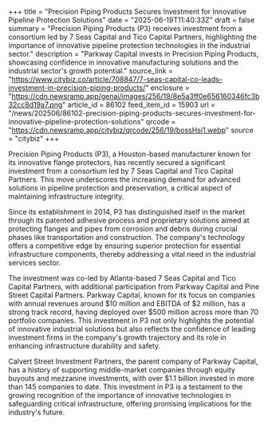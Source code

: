 +++
title = "Precision Piping Products Secures Investment for Innovative Pipeline Protection Solutions"
date = "2025-06-19T11:40:33Z"
draft = false
summary = "Precision Piping Products (P3) receives investment from a consortium led by 7 Seas Capital and Tico Capital Partners, highlighting the importance of innovative pipeline protection technologies in the industrial sector."
description = "Parkway Capital invests in Precision Piping Products, showcasing confidence in innovative manufacturing solutions and the industrial sector's growth potential."
source_link = "https://www.citybiz.co/article/708847/7-seas-capital-co-leads-investment-in-precision-piping-products/"
enclosure = "https://cdn.newsramp.app/genai/images/256/19/8e5a3ff0e656160346fc3b32cc8d19a7.png"
article_id = 86102
feed_item_id = 15903
url = "/news/202506/86102-precision-piping-products-secures-investment-for-innovative-pipeline-protection-solutions"
qrcode = "https://cdn.newsramp.app/citybiz/qrcode/256/19/bossHsi1.webp"
source = "citybiz"
+++

<p>Precision Piping Products (P3), a Houston-based manufacturer known for its innovative flange protectors, has recently secured a significant investment from a consortium led by 7 Seas Capital and Tico Capital Partners. This move underscores the increasing demand for advanced solutions in pipeline protection and preservation, a critical aspect of maintaining infrastructure integrity.</p><p>Since its establishment in 2014, P3 has distinguished itself in the market through its patented adhesive process and proprietary solutions aimed at protecting flanges and pipes from corrosion and debris during crucial phases like transportation and construction. The company's technology offers a competitive edge by ensuring superior protection for essential infrastructure components, thereby addressing a vital need in the industrial services sector.</p><p>The investment was co-led by Atlanta-based 7 Seas Capital and Tico Capital Partners, with additional participation from Parkway Capital and Pine Street Capital Partners. Parkway Capital, known for its focus on companies with annual revenues around $10 million and EBITDA of $2 million, has a strong track record, having deployed over $500 million across more than 70 portfolio companies. This investment in P3 not only highlights the potential of innovative industrial solutions but also reflects the confidence of leading investment firms in the company's growth trajectory and its role in enhancing infrastructure durability and safety.</p><p>Calvert Street Investment Partners, the parent company of Parkway Capital, has a history of supporting middle-market companies through equity buyouts and mezzanine investments, with over $1.1 billion invested in more than 145 companies to date. This investment in P3 is a testament to the growing recognition of the importance of innovative technologies in safeguarding critical infrastructure, offering promising implications for the industry's future.</p>
